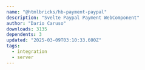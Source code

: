 ```yaml
---
name: "@htmlbricks/hb-payment-paypal"
description: "Svelte Paypal Payment WebComponent"
author: "Dario Caruso"
downloads: 3135
dependents: 3
updated: "2025-03-09T03:10:33.600Z"
tags: 
  - integration
  - server
---
```

